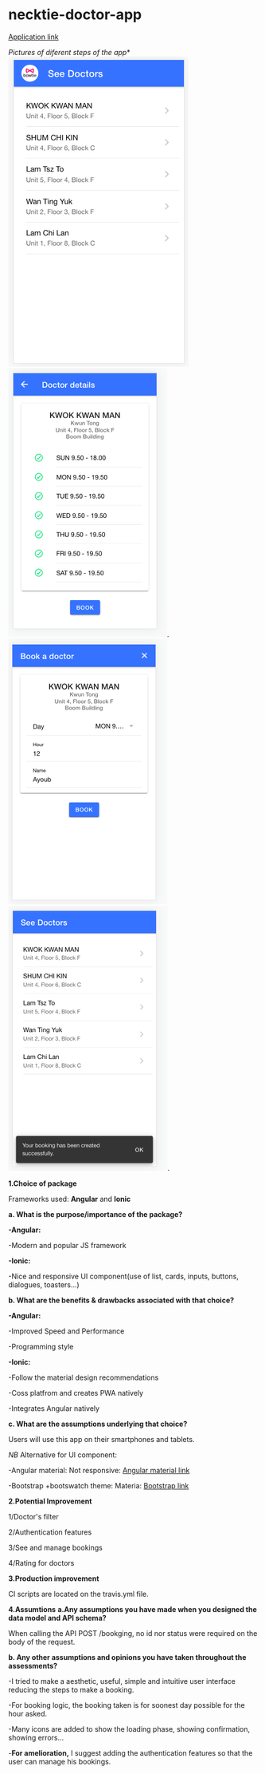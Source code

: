 # necktie-doctor-app

[Application link](https://necktie-doctor-app.web.app/doctor)


*Pictures of diferent steps of the app**
![Home page](./images/hp%20.png)
![Doctor details](./images/slots.png). 
![Booking form ](./images/bookingSetting.png)
![Booking confirmation](./images/boockingConfirm.png). 

**1.Choice of package**


Frameworks used: **Angular** and **Ionic**

**a. What is the purpose/importance of the package?**

**-Angular:**


-Modern and popular JS framework


**-Ionic:**


-Nice and responsive UI component(use of list, cards, inputs, buttons, dialogues, toasters...)

**b. What are the benefits & drawbacks associated with that choice?**

**-Angular:**


-Improved Speed and Performance


-Programming style


**-Ionic:**


-Follow the material design recommendations


-Coss platfrom and creates PWA natively


-Integrates Angular natively

**c. What are the assumptions underlying that choice?**


Users will use this app on their smartphones and tablets.

*NB*
Alternative for UI component: 


-Angular material: Not responsive: [Angular material link](https://material.angular.io/components/categories)


-Bootstrap +bootswatch theme: Materia:  [Bootstrap link](https://bootswatch.com/materia/)


**2.Potential Improvement**


1/Doctor's filter


2/Authentication features


3/See and manage bookings


4/Rating for doctors

**3.Production improvement**


CI scripts are located on the travis.yml file.

**4.Assumtions**
**a.Any assumptions you have made when you designed the data model and API
schema?**


When calling the API POST /bookging, no id nor status were required on the body of the request.

**b. Any other assumptions and opinions you have taken throughout the assessments?**


-I tried to make a aesthetic, useful, simple and intuitive user interface reducing the steps to make a booking.


-For booking logic, the booking taken is for soonest day possible for the hour asked.


-Many icons are added to show the loading phase, showing confirmation, showing errors...

-**For amelioration,** I suggest adding the authentication features so that the user can manage his bookings.
